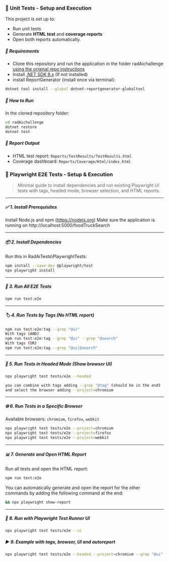 ### 🧪 Unit Tests - Setup and Execution

This project is set up to:

- Run unit tests
- Generate **HTML test** and **coverage reports**
- Open both reports automatically.

##### 🔧 Requirements
- Clone this repository and run the application in the folder radAichallenge [using the original repo instructions](https://github.com/radaisystems/food-trucks-challenge)
- Install [.NET SDK 8.x](https://dotnet.microsoft.com/en-us/download/dotnet/8.0) (If not installed)
- install ReportGenerator (install once via terminal):

```bash
dotnet tool install --global dotnet-reportgenerator-globaltool
```

##### 🚀 How to Run
In the cloned repository folder:

```bash
cd radAichallenge
dotnet restore
dotnet test
```

##### 📂 Report Output

- HTML test report: `Reports/TestResults/TestResults.html`
- Coverage dashboard: `Reports/Coverage/Html/index.html`

### 🧪 Playwright E2E Tests -  Setup & Execution

> Minimal guide to install dependencies and run existing Playwright UI tests with tags, headed mode, browser selection, and HTML reports.

---

##### ✅ 1. Install Prerequisites

Install Node.js and npm (https://nodejs.org)
Make sure the application is running on http://localhost:5000/foodTruckSearch

---

##### 📦 2. Install Dependencies

Run this in RadAiTests\PlaywrightTests:

```bash
npm install --save-dev @playwright/test
npx playwright install
```

---

##### 🏃 3. Run All E2E Tests

```bash
npm run test:e2e
```

---

##### 🏷️ 4. Run Tests by Tags (No HTML report)

```bash
npm run test:e2e:tag --grep "@ui"
With tags (AND)
npm run test:e2e:tag --grep "@ui" --grep "@search"
With tags (OR)
npm run test:e2e:tag --grep "@ui|@search"
```

---

##### 🧭 5. Run Tests in Headed Mode (Show browser UI)

```bash
npx playwright test tests/e2e --headed

you can combine with tags adding --grep "@tag" (should be in the end)
and select the browser adding --project=chromium
```

---

##### 🌐 6. Run Tests in a Specific Browser

Available browsers: `chromium`, `firefox`, `webkit`

```bash
npx playwright test tests/e2e --project=chromium
npx playwright test tests/e2e --project=firefox
npx playwright test tests/e2e --project=webkit
```

---

##### 📊 7. Generate and Open HTML Report

Run all tests and open the HTML report:

```bash
npm run test:e2e
```
<p> You can automatically generate and open the report for the other 
commands by adding the following command at the end:

```bash
&& npx playwright show-report
```
---

##### 🧪 8. Run with Playwright Test Runner UI

```bash
npx playwright test tests/e2e --ui
```

##### ▶️ 9. Example with tags, browser, UI and autoreport

```bash
npx playwright test tests/e2e --headed --project=chromium --grep "@ui" && npx playwright show-report
```
